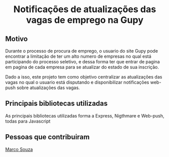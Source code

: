 <h1 align="center">
<div align="center">
  <p>
    <strong>Notificações de atualizações das vagas de emprego na Gupy</strong></h1>
  </p>
</div>

## Motivo
Durante o processo de procura de emprego, o usuario do site Gupy pode encontrar a limitação de ter um alto numero de empresas no qual está participando do processo seletivo, e dessa forma ter que entrar de pagina em pagina de cada empresa para se atualizar do estado de sua inscrição.

Dado a isso, este projeto tem como objetivo centralizar as atualizações das vagas no qual o usuario está disputando e disponibilizar notificações web-push sobre atualizações das vagas.

## Principais bibliotecas utilizadas
As principais bibliotecas utilizadas forma a Express, Nigthmare e Web-push, todas para Javascript

## Pessoas que contribuiram
<p><a href="https://github.com/tuliosouzaa" target="_blank" rel="noopener">Marco Souza</p>

